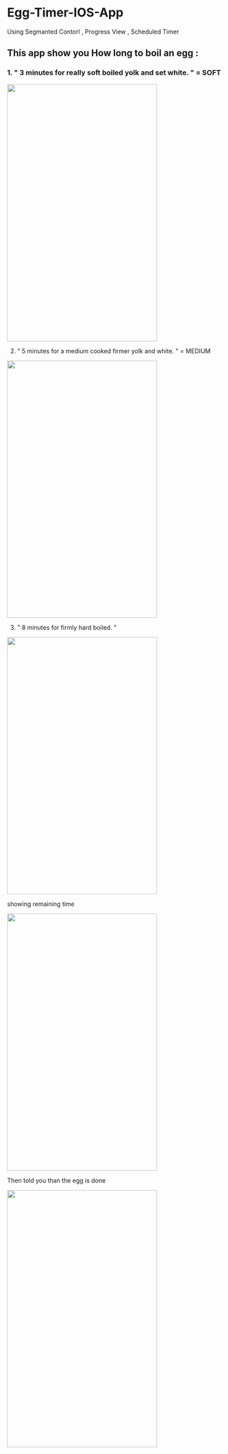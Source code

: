 # Egg-Timer-IOS-App

Using Segmanted Contorl , Progress View , Scheduled Timer

## This app show you How long to boil an egg  :


### 1. " 3 minutes for really soft boiled yolk and set white. " = SOFT

<div class="myDiv">
 <img src="https://user-images.githubusercontent.com/97084704/208859109-913b1a55-dbaf-4741-b7f4-f63230e4e006.png" width="350" height="600">
</div>
  

2. " 5 minutes for a medium cooked firmer yolk and white. " = MEDIUM

<div class="myDiv">
 <img src="https://user-images.githubusercontent.com/97084704/208859369-63861726-e8e3-4dc2-9650-17d7008b9472.png" width="350" height="600">
</div>
   

3. " 8 minutes for firmly hard boiled. "

<div class="myDiv">
 <img src="https://user-images.githubusercontent.com/97084704/208860037-61f83915-35c5-4b05-bce6-e9978da6ce03.png" width="350" height="600">
</div>
    

showing remaining time 

<div class="myDiv">
 <img src="https://user-images.githubusercontent.com/97084704/208871135-38a49d1d-9d27-462b-bb25-0005be69747b.png" width="350" height="600">
</div>
     


Then told you than the egg is done 

<div class="myDiv">
 <img src="https://user-images.githubusercontent.com/97084704/208860424-f9760c61-8528-4e4a-9f2c-4cb36b66191d.png" width="350" height="600">
</div>
      
 
